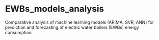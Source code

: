 # EWBs_models_analysis
Comparative analysis of machine learning models (ARIMA, SVR, ANN) for  prediction and forecasting of electric water boilers (EWBs) energy consumption
